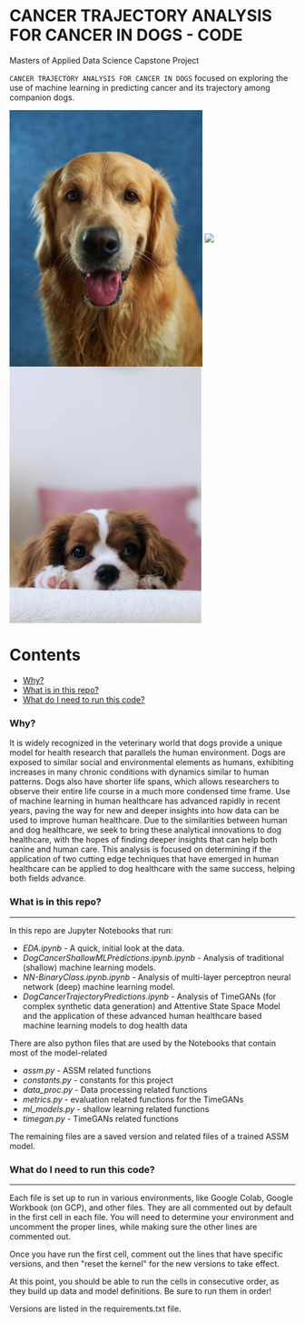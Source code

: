 # CANCER TRAJECTORY ANALYSIS FOR CANCER IN DOGS - CODE

Masters of Applied Data Science Capstone Project

`CANCER TRAJECTORY ANALYSIS FOR CANCER IN DOGS` focused on exploring the use of machine learning in predicting cancer and its trajectory among companion dogs.

<img src="../images/victor-grabarczyk-x5oPmHmY3kQ-unsplash.jpg" width="340" align="center"> <img src="../images/taylor-kopel-WX4i1Jq_o0Y-unsplash.jpg" width="302" align="center"> <img src="../images/t-r-photography-TzjMd7i5WQI-unsplash.jpg" width="338" align="center"> 

Contents
========

 * [Why?](#why)
 * [What is in this repo?](#what-is-in-this-repo)
 * [What do I need to run this code?](#what-do-I-need-to-run-this-code)

### Why?

It is widely recognized in the veterinary world that dogs provide a unique model for health research that parallels the human environment. Dogs are exposed to similar social and environmental elements as humans, exhibiting increases in many chronic conditions with dynamics similar to human patterns. Dogs also have shorter life spans, which allows researchers to observe their entire life course in a much more condensed time frame. Use of machine learning in human healthcare has advanced rapidly in recent years, paving the way for new and deeper insights into how data can be used to improve human healthcare. Due to the similarities between human and dog healthcare, we seek to bring these analytical innovations to dog healthcare, with the hopes of finding deeper insights that can help both canine and human care. This analysis is focused on determining if the application of two cutting edge techniques that have emerged in human healthcare can be applied to dog healthcare with the same success, helping both fields advance. 

### What is in this repo?
---

In this repo are Jupyter Notebooks that run:

+ _EDA.ipynb_ - A quick, initial look at the data.
+ _DogCancerShallowMLPredictions.ipynb.ipynb_ - Analysis of traditional (shallow) machine learning models.
+ _NN-BinaryClass.ipynb.ipynb_ - Analysis of multi-layer perceptron neural network (deep) machine learning model.
+ _DogCancerTrajectoryPredictions.ipynb_ - Analysis of TimeGANs (for complex synthetic data generation) and Attentive State Space Model and the application of these advanced human healthcare based machine learning models to dog health data

There are also python files that are used by the Notebooks that contain most of the model-related

+ _assm.py_ - ASSM related functions
+ _constants.py_ - constants for this project
+ _data_proc.py_ - Data processing related functions
+ _metrics.py_ - evaluation related functions for the TimeGANs
+ _ml_models.py_ - shallow learning related functions
+ _timegan.py_ - TimeGANs related functions

The remaining files are a saved version and related files of a trained ASSM model.

### What do I need to run this code?
---

Each file is set up to run in various environments, like Google Colab, Google Workbook (on GCP), and other files.  They are all commented out by default in the first cell in each file.  You will need to determine your environment and uncomment the proper lines, while making sure the other lines are commented out. 

Once you have run the first cell, comment out the lines that have specific versions, and then "reset the kernel" for the new versions to take effect.

At this point, you should be able to run the cells in consecutive order, as they build up data and model definitions.  Be sure to run them in order!

Versions are listed in the requirements.txt file.
